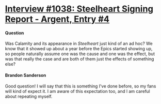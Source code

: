 # [Interview #1038: Steelheart Signing Report - Argent, Entry #4](https://www.theoryland.com/intvmain.php?i=1038#4)

#### Question

Was Calamity and its appearance in
*Steelheart*
just kind of an ad hoc? We know that it showed up about a year before the Epics started showing up, so people naturally assume one was the cause and one was the effect, but was that really the case and are both of them just the effects of something else?

#### Brandon Sanderson

Good question! I will say that this is something I've done before, so my fans will kind of expect it. I am aware of this expectation too, and I am careful about repeating myself.

